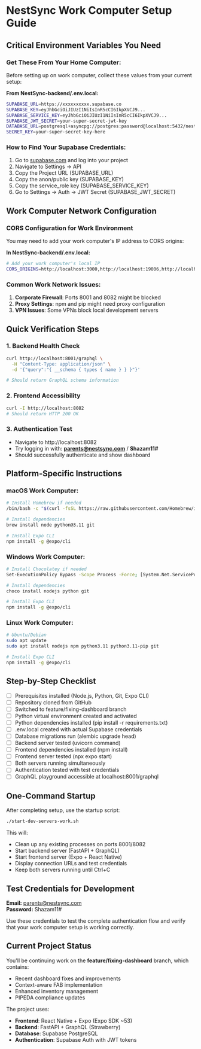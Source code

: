 # NestSync Work Computer Setup Guide

## Critical Environment Variables You Need

### Get These From Your Home Computer:
Before setting up on work computer, collect these values from your current setup:

**From NestSync-backend/.env.local:**
```bash
SUPABASE_URL=https://xxxxxxxxxx.supabase.co
SUPABASE_KEY=eyJhbGciOiJIUzI1NiIsInR5cCI6IkpXVCJ9...
SUPABASE_SERVICE_KEY=eyJhbGciOiJIUzI1NiIsInR5cCI6IkpXVCJ9...
SUPABASE_JWT_SECRET=your-super-secret-jwt-key
DATABASE_URL=postgresql+asyncpg://postgres:password@localhost:5432/nestsync
SECRET_KEY=your-super-secret-key-here
```

### How to Find Your Supabase Credentials:
1. Go to [supabase.com](https://supabase.com) and log into your project
2. Navigate to Settings → API
3. Copy the Project URL (SUPABASE_URL)
4. Copy the anon/public key (SUPABASE_KEY)
5. Copy the service_role key (SUPABASE_SERVICE_KEY)
6. Go to Settings → Auth → JWT Secret (SUPABASE_JWT_SECRET)

## Work Computer Network Configuration

### CORS Configuration for Work Environment
You may need to add your work computer's IP address to CORS origins:

**In NestSync-backend/.env.local:**
```bash
# Add your work computer's local IP
CORS_ORIGINS=http://localhost:3000,http://localhost:19006,http://localhost:8082,http://192.168.X.X:8082
```

### Common Work Network Issues:
1. **Corporate Firewall**: Ports 8001 and 8082 might be blocked
2. **Proxy Settings**: npm and pip might need proxy configuration
3. **VPN Issues**: Some VPNs block local development servers

## Quick Verification Steps

### 1. Backend Health Check
```bash
curl http://localhost:8001/graphql \
  -H "Content-Type: application/json" \
  -d '{"query":"{ __schema { types { name } } }"}'

# Should return GraphQL schema information
```

### 2. Frontend Accessibility
```bash
curl -I http://localhost:8082
# Should return HTTP 200 OK
```

### 3. Authentication Test
- Navigate to http://localhost:8082
- Try logging in with: **parents@nestsync.com** / **Shazam11#**
- Should successfully authenticate and show dashboard

## Platform-Specific Instructions

### macOS Work Computer:
```bash
# Install Homebrew if needed
/bin/bash -c "$(curl -fsSL https://raw.githubusercontent.com/Homebrew/install/HEAD/install.sh)"

# Install dependencies
brew install node python@3.11 git

# Install Expo CLI
npm install -g @expo/cli
```

### Windows Work Computer:
```bash
# Install Chocolatey if needed
Set-ExecutionPolicy Bypass -Scope Process -Force; [System.Net.ServicePointManager]::SecurityProtocol = [System.Net.ServicePointManager]::SecurityProtocol -bor 3072; iex ((New-Object System.Net.WebClient).DownloadString('https://community.chocolatey.org/install.ps1'))

# Install dependencies
choco install nodejs python git

# Install Expo CLI
npm install -g @expo/cli
```

### Linux Work Computer:
```bash
# Ubuntu/Debian
sudo apt update
sudo apt install nodejs npm python3.11 python3.11-pip git

# Install Expo CLI
npm install -g @expo/cli
```

## Step-by-Step Checklist

- [ ] Prerequisites installed (Node.js, Python, Git, Expo CLI)
- [ ] Repository cloned from GitHub
- [ ] Switched to feature/fixing-dashboard branch
- [ ] Python virtual environment created and activated
- [ ] Python dependencies installed (pip install -r requirements.txt)
- [ ] .env.local created with actual Supabase credentials
- [ ] Database migrations run (alembic upgrade head)
- [ ] Backend server tested (uvicorn command)
- [ ] Frontend dependencies installed (npm install)
- [ ] Frontend server tested (npx expo start)
- [ ] Both servers running simultaneously
- [ ] Authentication tested with test credentials
- [ ] GraphQL playground accessible at localhost:8001/graphql

## One-Command Startup

After completing setup, use the startup script:
```bash
./start-dev-servers-work.sh
```

This will:
- Clean up any existing processes on ports 8001/8082
- Start backend server (FastAPI + GraphQL)
- Start frontend server (Expo + React Native)
- Display connection URLs and test credentials
- Keep both servers running until Ctrl+C

## Test Credentials for Development

**Email:** parents@nestsync.com  
**Password:** Shazam11#

Use these credentials to test the complete authentication flow and verify that your work computer setup is working correctly.

## Current Project Status

You'll be continuing work on the **feature/fixing-dashboard** branch, which contains:
- Recent dashboard fixes and improvements
- Context-aware FAB implementation
- Enhanced inventory management
- PIPEDA compliance updates

The project uses:
- **Frontend**: React Native + Expo (Expo SDK ~53)
- **Backend**: FastAPI + GraphQL (Strawberry)
- **Database**: Supabase PostgreSQL
- **Authentication**: Supabase Auth with JWT tokens